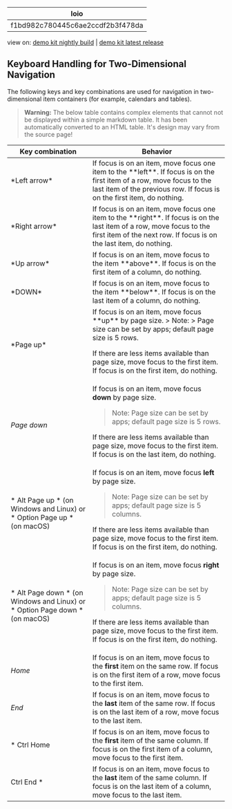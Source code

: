 <!-- loiof1bd982c780445c6ae2ccdf2b3f478da -->

| loio |
| -----|
| f1bd982c780445c6ae2ccdf2b3f478da |

<div id="loio">

view on: [demo kit nightly build](https://openui5nightly.hana.ondemand.com/#/topic/f1bd982c780445c6ae2ccdf2b3f478da) | [demo kit latest release](https://openui5.hana.ondemand.com/#/topic/f1bd982c780445c6ae2ccdf2b3f478da)</div>

## Keyboard Handling for Two-Dimensional Navigation

The following keys and key combinations are used for navigation in two-dimensional item containers \(for example, calendars and tables\).

 > **Warning:** The below table contains complex elements that cannot not be displayed within a simple markdown table. It has been automatically converted to an HTML table. It's design may vary from the source page!

<table>
	<thead>
		<tr>
			<th>Key combination</th>
			<th>Behavior</th>
		</tr>
	</thead>
	<tbody>
		<tr>
			<td> *Left arrow*</td>
			<td>If focus is on an item, move focus one item to the **left**. If focus is on the first item of a row, move focus to the last item of the previous row. If focus is on the first item, do nothing.</td>
		</tr>
		<tr>
			<td> *Right arrow*</td>
			<td>If focus is on an item, move focus one item to the **right**. If focus is on the last item of a row, move focus to the first item of the next row. If focus is on the last item, do nothing.</td>
		</tr>
		<tr>
			<td> *Up arrow*</td>
			<td>If focus is on an item, move focus to the item **above**. If focus is on the first item of a column, do nothing.</td>
		</tr>
		<tr>
			<td> *DOWN*</td>
			<td>If focus is on an item, move focus to the item **below**. If focus is on the last item of a column, do nothing.</td>
		</tr>
		<tr>
			<td>*Page up*</td>
			<td> If focus is on an item, move focus **up** by page size.
 > Note:
 > Page size can be set by apps; default page size is 5 rows.

 If there are less items available than page size, move focus to the first item. If focus is on the first item, do nothing.</td>
		</tr>
		<tr>
			<td>*Page down*</td>
			<td> If focus is on an item, move focus **down** by page size.
 > Note:
 > Page size can be set by apps; default page size is 5 rows.

 If there are less items available than page size, move focus to the first item. If focus is on the last item, do nothing.</td>
		</tr>
		<tr>
			<td>* Alt Page up * \(on Windows and Linux\) or * Option Page up * \(on macOS\)</td>
			<td> If focus is on an item, move focus **left** by page size.
 > Note:
 > Page size can be set by apps; default page size is 5 columns.

 If there are less items available than page size, move focus to the first item. If focus is on the first item, do nothing.</td>
		</tr>
		<tr>
			<td>* Alt Page down * \(on Windows and Linux\) or * Option Page down * \(on macOS\)</td>
			<td> If focus is on an item, move focus **right** by page size.
 > Note:
 > Page size can be set by apps; default page size is 5 columns.

 If there are less items available than page size, move focus to the first item. If focus is on the first item, do nothing.</td>
		</tr>
		<tr>
			<td>*Home*</td>
			<td>If focus is on an item, move focus to the **first** item on the same row. If focus is on the first item of a row, move focus to the first item.</td>
		</tr>
		<tr>
			<td>*End*</td>
			<td>If focus is on an item, move focus to the **last** item of the same row. If focus is on the last item of a row, move focus to the last item.</td>
		</tr>
		<tr>
			<td>* Ctrl Home *</td>
			<td>If focus is on an item, move focus to the **first** item of the same column. If focus is on the first item of a column, move focus to the first item.</td>
		</tr>
		<tr>
			<td>* Ctrl End *</td>
			<td>If focus is on an item, move focus to the **last** item of the same column. If focus is on the last item of a column, move focus to the last item.</td>
		</tr>
	</tbody>
</table>


